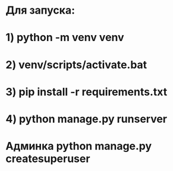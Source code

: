 # Для запуска:
# 1) python -m venv venv
# 2) venv/scripts/activate.bat
# 3) pip install -r requirements.txt
# 4) python manage.py runserver

# Админка python manage.py createsuperuser